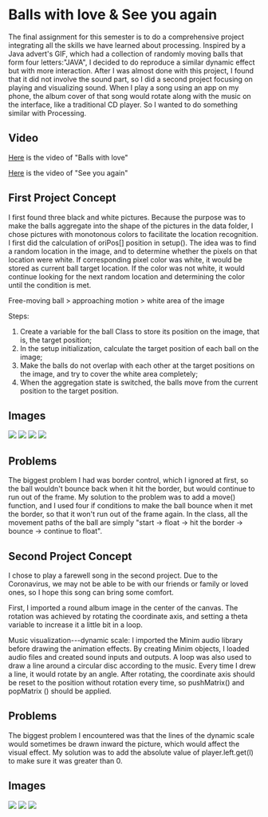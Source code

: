 **Balls with love & See you again**
===================

The final assignment for this semester is to do a comprehensive project integrating all the skills we have learned about processing. Inspired by a Java advert's GIF, which had a collection of randomly moving balls that form four letters:"JAVA", I decided to do reproduce a similar dynamic effect but with more interaction. After I was almost done with this project, I found that it did not involve the sound part, so I did a second project focusing on playing and visualizing sound. When I play a song using an app on my phone, the album cover of that song would rotate along with the music on the interface, like a traditional CD player. So I wanted to do something similar with Processing.


Video
----------
[Here](https://youtu.be/4GvdfF2RK6Y) is the video of "Balls with love"

[Here](https://youtu.be/ngm7KDZJ480) is the video of "See you again"

First Project Concept
----------
I first found three black and white pictures. Because the purpose was to make the balls aggregate into the shape of the pictures in the data folder, I chose pictures with monotonous colors to facilitate the location recognition. I first did the calculation of oriPos[] position in setup(). The idea was to find a random location in the image, and to determine whether the pixels on that location were white. If corresponding pixel color was white, it would be stored as current ball target location. If the color was not white, it would continue looking for the next random location and determining the color until the condition is met.

Free-moving ball > approaching motion > white area of the image

Steps:
1. Create a variable for the ball Class to store its position on the image, that is, the target position;
2. In the setup initialization, calculate the target position of each ball on the image;
3. Make the balls do not overlap with each other at the target positions on the image, and try to cover the white area completely;
4. When the aggregation state is switched, the balls move from the current position to the target position.

Images
----------
![](image1.jpeg)
![](image2.jpeg)
![](image3.jpeg)
![](image4.jpeg)

Problems
----------
The biggest problem I had was border control, which I ignored at first, so the ball wouldn't bounce back when it hit the border, but would continue to run out of the frame. My solution to the problem was to add a move() function, and I used four if conditions to make the ball bounce when it met the border, so that it won't run out of the frame again. In the class, all the movement paths of the ball are simply "start → float → hit the border → bounce → continue to float".

Second Project Concept
----------
I chose to play a farewell song in the second project.  Due to the Coronavirus, we may not be able to be with our friends or family or loved ones, so I hope this song can bring some comfort.

First, I imported a round album image in the center of the canvas. The rotation was achieved by rotating the coordinate axis, and setting a theta variable to increase it a little bit in a loop.

Music visualization---dynamic scale:
I imported the Minim audio library before drawing the animation effects. By creating Minim objects, I loaded audio files and created sound inputs and outputs. A loop was also used to draw a line around a circular disc according to the music. Every time I drew a line, it would rotate by an angle. After rotating, the coordinate axis should be reset to the position without rotation every time, so pushMatrix() and popMatrix () should be applied.

Problems
----------
The biggest problem I encountered was that the lines of the dynamic scale would sometimes be drawn inward the picture, which would affect the visual effect. My solution was to add the absolute value of player.left.get(I) to make sure it was greater than 0.

Images
----------
![](image5.jpeg)
![](image6.jpeg)
![](image7.jpeg)
